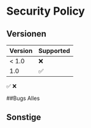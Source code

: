 # Security Policy

## Versionen
| Version | Supported          | 
| ------- | ------------------ |    
| < 1.0   | :x:                | 
|   1.0   | :white_check_mark: | 
:white_check_mark:  :x:

##Bugs
Alles
## Sonstige
